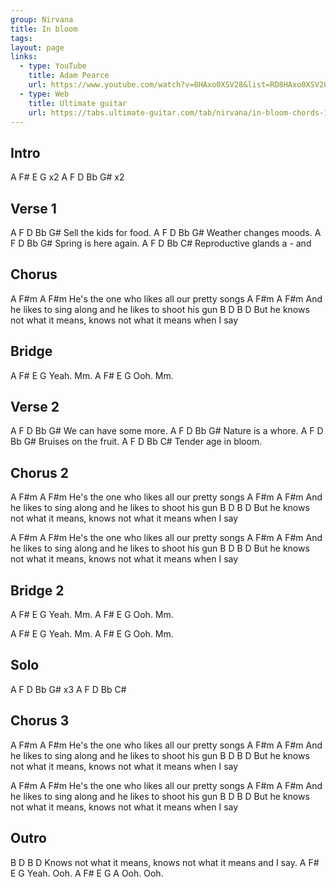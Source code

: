 ```yaml
---
group: Nirvana
title: In bloom
tags: 
layout: page
links:
  - type: YouTube
    title: Adam Pearce
    url: https://www.youtube.com/watch?v=8HAxo0XSV28&list=RD8HAxo0XSV28&start_radio=1&ab_channel=AdamPearceMusic
  - type: Web
    title: Ultimate guitar
    url: https://tabs.ultimate-guitar.com/tab/nirvana/in-bloom-chords-1171571
---
```


## Intro

A  F#   E  G    x2
A   F   D   Bb G# x2

## Verse 1

A        F        D      Bb  G#
Sell the kids for food.
A       F       D       Bb  G#
Weather changes moods.
A         F     D       Bb  G#
Spring is here again.
A    F       D      Bb  C#
Reproductive glands a - and

## Chorus

A        F#m           A              F#m
He's the one who likes all our pretty songs
       A              F#m         A                  F#m
And he likes to sing along and he likes to shoot his gun
       B                 D      B                 D
But he knows not what it means, knows not what it means when I say

## Bridge

A  F#  E  G
Yeah.  Mm.
A  F#  E  G
Ooh.   Mm.

## Verse 2

A        F        D      Bb  G#
We can have some more.
A       F       D       Bb  G#
Nature is a whore.
A         F     D       Bb  G#
Bruises on the fruit.
A      F       D      Bb  C#
Tender age in bloom.

## Chorus 2

A        F#m           A              F#m
He's the one who likes all our pretty songs
       A              F#m         A                  F#m
And he likes to sing along and he likes to shoot his gun
       B                 D      B                 D
But he knows not what it means, knows not what it means when I say

A        F#m           A              F#m
He's the one who likes all our pretty songs
       A              F#m         A                  F#m
And he likes to sing along and he likes to shoot his gun
       B                 D      B                 D
But he knows not what it means, knows not what it means when I say

## Bridge 2

A  F#  E  G
Yeah.  Mm.
A  F#  E  G
Ooh.   Mm.

A  F#  E  G
Yeah.  Mm.
A  F#  E  G
Ooh.   Mm.

## Solo

A   F   D   Bb G# x3
A   F   D   Bb C#

## Chorus 3

A        F#m           A              F#m
He's the one who likes all our pretty songs
       A              F#m         A                  F#m
And he likes to sing along and he likes to shoot his gun
       B                 D      B                 D
But he knows not what it means, knows not what it means when I say

A        F#m           A              F#m
He's the one who likes all our pretty songs
       A              F#m         A                  F#m
And he likes to sing along and he likes to shoot his gun
       B                 D      B                 D
But he knows not what it means, knows not what it means when I say

## Outro

B                 D      B                 D
Knows not what it means, knows not what it means and I say.
A  F#  E  G
Yeah.  Ooh.
A F#   E  G      A
Ooh.   Ooh.
